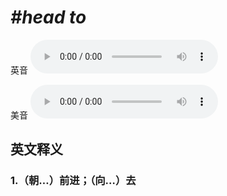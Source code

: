 # ***\#head to*** 
英音
<audio src="./media/head to1_AAC.aac" controls="controls"></audio>

美音
<audio src="./media/head to1_AAC.aac" controls="controls"></audio>



  

英文释义
---
### 1.**（朝…）前进；（向…）去**  


